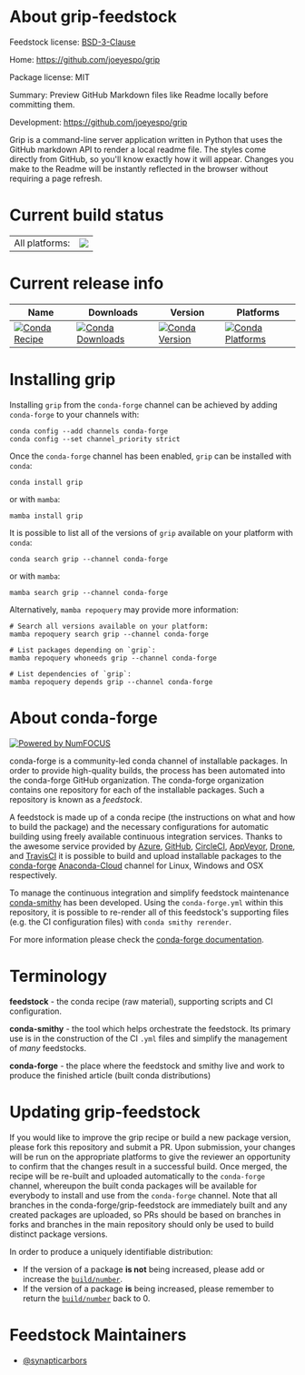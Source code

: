About grip-feedstock
====================

Feedstock license: [BSD-3-Clause](https://github.com/conda-forge/grip-feedstock/blob/main/LICENSE.txt)

Home: https://github.com/joeyespo/grip

Package license: MIT

Summary: Preview GitHub Markdown files like Readme locally before committing them.

Development: https://github.com/joeyespo/grip

Grip is a command-line server application written in Python that uses the GitHub markdown API
to render a local readme file. The styles come directly from GitHub, so you'll know exactly
how it will appear. Changes you make to the Readme will be instantly reflected in the browser
without requiring a page refresh.


Current build status
====================


<table><tr><td>All platforms:</td>
    <td>
      <a href="https://dev.azure.com/conda-forge/feedstock-builds/_build/latest?definitionId=2973&branchName=main">
        <img src="https://dev.azure.com/conda-forge/feedstock-builds/_apis/build/status/grip-feedstock?branchName=main">
      </a>
    </td>
  </tr>
</table>

Current release info
====================

| Name | Downloads | Version | Platforms |
| --- | --- | --- | --- |
| [![Conda Recipe](https://img.shields.io/badge/recipe-grip-green.svg)](https://anaconda.org/conda-forge/grip) | [![Conda Downloads](https://img.shields.io/conda/dn/conda-forge/grip.svg)](https://anaconda.org/conda-forge/grip) | [![Conda Version](https://img.shields.io/conda/vn/conda-forge/grip.svg)](https://anaconda.org/conda-forge/grip) | [![Conda Platforms](https://img.shields.io/conda/pn/conda-forge/grip.svg)](https://anaconda.org/conda-forge/grip) |

Installing grip
===============

Installing `grip` from the `conda-forge` channel can be achieved by adding `conda-forge` to your channels with:

```
conda config --add channels conda-forge
conda config --set channel_priority strict
```

Once the `conda-forge` channel has been enabled, `grip` can be installed with `conda`:

```
conda install grip
```

or with `mamba`:

```
mamba install grip
```

It is possible to list all of the versions of `grip` available on your platform with `conda`:

```
conda search grip --channel conda-forge
```

or with `mamba`:

```
mamba search grip --channel conda-forge
```

Alternatively, `mamba repoquery` may provide more information:

```
# Search all versions available on your platform:
mamba repoquery search grip --channel conda-forge

# List packages depending on `grip`:
mamba repoquery whoneeds grip --channel conda-forge

# List dependencies of `grip`:
mamba repoquery depends grip --channel conda-forge
```


About conda-forge
=================

[![Powered by
NumFOCUS](https://img.shields.io/badge/powered%20by-NumFOCUS-orange.svg?style=flat&colorA=E1523D&colorB=007D8A)](https://numfocus.org)

conda-forge is a community-led conda channel of installable packages.
In order to provide high-quality builds, the process has been automated into the
conda-forge GitHub organization. The conda-forge organization contains one repository
for each of the installable packages. Such a repository is known as a *feedstock*.

A feedstock is made up of a conda recipe (the instructions on what and how to build
the package) and the necessary configurations for automatic building using freely
available continuous integration services. Thanks to the awesome service provided by
[Azure](https://azure.microsoft.com/en-us/services/devops/), [GitHub](https://github.com/),
[CircleCI](https://circleci.com/), [AppVeyor](https://www.appveyor.com/),
[Drone](https://cloud.drone.io/welcome), and [TravisCI](https://travis-ci.com/)
it is possible to build and upload installable packages to the
[conda-forge](https://anaconda.org/conda-forge) [Anaconda-Cloud](https://anaconda.org/)
channel for Linux, Windows and OSX respectively.

To manage the continuous integration and simplify feedstock maintenance
[conda-smithy](https://github.com/conda-forge/conda-smithy) has been developed.
Using the ``conda-forge.yml`` within this repository, it is possible to re-render all of
this feedstock's supporting files (e.g. the CI configuration files) with ``conda smithy rerender``.

For more information please check the [conda-forge documentation](https://conda-forge.org/docs/).

Terminology
===========

**feedstock** - the conda recipe (raw material), supporting scripts and CI configuration.

**conda-smithy** - the tool which helps orchestrate the feedstock.
                   Its primary use is in the construction of the CI ``.yml`` files
                   and simplify the management of *many* feedstocks.

**conda-forge** - the place where the feedstock and smithy live and work to
                  produce the finished article (built conda distributions)


Updating grip-feedstock
=======================

If you would like to improve the grip recipe or build a new
package version, please fork this repository and submit a PR. Upon submission,
your changes will be run on the appropriate platforms to give the reviewer an
opportunity to confirm that the changes result in a successful build. Once
merged, the recipe will be re-built and uploaded automatically to the
`conda-forge` channel, whereupon the built conda packages will be available for
everybody to install and use from the `conda-forge` channel.
Note that all branches in the conda-forge/grip-feedstock are
immediately built and any created packages are uploaded, so PRs should be based
on branches in forks and branches in the main repository should only be used to
build distinct package versions.

In order to produce a uniquely identifiable distribution:
 * If the version of a package **is not** being increased, please add or increase
   the [``build/number``](https://docs.conda.io/projects/conda-build/en/latest/resources/define-metadata.html#build-number-and-string).
 * If the version of a package **is** being increased, please remember to return
   the [``build/number``](https://docs.conda.io/projects/conda-build/en/latest/resources/define-metadata.html#build-number-and-string)
   back to 0.

Feedstock Maintainers
=====================

* [@synapticarbors](https://github.com/synapticarbors/)

